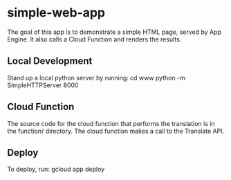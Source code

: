 # simple-web-app

The goal of this app is to demonstrate a simple HTML page, served by App Engine. It also calls a Cloud Function and renders the results.

## Local Development
Stand up a local python server by running:
cd www
python -m SimpleHTTPServer 8000

## Cloud Function
The source code for the cloud function that performs the translation is in the function/ directory. The cloud function makes a call to the Translate API.

## Deploy
To deploy, run:
gcloud app deploy
